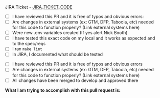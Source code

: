 JIRA Ticket - [JIRA_TICKET_CODE](https://entercomdigitalservices.atlassian.net/browse/JIRA_TICKET_CODE)
<!-- DELETE THE SECTION THAT DOES NOT APPLY -->
<!-- PR TO DEVELOP -->
- [ ] I have reviewed this PR and it is free of typos and obvious errors: 
- [ ] Are changes in external systems (ex: GTM, DFP, Taboola, etc) needed for this code to function properly? (Link external systems here)
- [ ] Were new .env variables created (If yes alert Nick Booth)
- [ ] I have tested this exact code on my local and it works as expected and to the spec/reqs
- [ ] I ran `make lint`
- [ ] In JIRA, I documented what should be tested
<!-- END PR TO DEVELOP -->

<!-- PR TO STAGING -->
- [ ] I have reviewed this PR and it is free of typos and obvious errors
- [ ] Are changes in external systems (ex: GTM, DFP, Taboola, etc) needed for this code to function properly? (Link external systems here)
- [ ] All changes have been merged to develop and approved there
<!-- END PR TO STAGING -->

**What I am trying to accomplish with this pull request is:**
